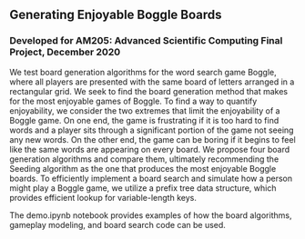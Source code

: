 ## Generating Enjoyable Boggle Boards
### Developed for AM205: Advanced Scientific Computing Final Project, December 2020

We test board generation algorithms for the word search game Boggle, where all players are presented with the same board of letters arranged in a rectangular grid. 
We seek to find the board generation method that makes for the most enjoyable games of Boggle. To find a way to quantify enjoyability, we consider the two extremes 
that limit the enjoyability of a Boggle game. On one end, the game is frustrating if it is too hard to find words and a player sits through a significant portion 
of the game not seeing any new words. On the other end, the game can be boring if it begins to feel like the same words are appearing on every board. We propose 
four board generation algorithms and compare them, ultimately recommending the Seeding algorithm as the one that produces the most enjoyable Boggle boards. To 
efficiently implement a board search and simulate how a person might play a Boggle game, we utilize a prefix tree data structure, which provides efficient lookup 
for variable-length keys.

The demo.ipynb notebook provides examples of how the board algorithms, gameplay modeling, and board search code can be used. 
